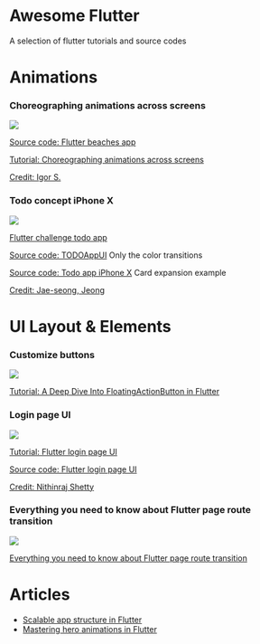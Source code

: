 # Awesome Flutter
A selection of flutter tutorials and source codes

# Animations

### Choreographing animations across screens

![](https://user-images.githubusercontent.com/33988299/66266397-df0abb80-e824-11e9-877c-1358fb3d7e70.gif)

[Source code: Flutter beaches app](https://github.com/lvlzeros/flutter_beaches_app)

[Tutorial: Choreographing animations across screens](https://uxdesign.cc/level-up-flutter-page-transition-choreographing-animations-across-screens-efb5ea105fca)

[Credit: Igor S.](https://dribbble.com/shots/5690700-Beaches-App-animation)

### Todo concept iPhone X

![](https://user-images.githubusercontent.com/33988299/66266481-ed0d0c00-e825-11e9-9f28-3236295dbc97.gif)

[Flutter challenge todo app](https://medium.com/@dev.n/flutter-challenge-todo-app-concept-bd36107aa291)

[Source code: TODOAppUI](https://github.com/deven98/TODOAppUI) Only the color transitions

[Source code: Todo app iPhone X](https://github.com/littlemarc2011/FlutterTodo) Card expansion example

[Credit: Jae-seong, Jeong](https://dribbble.com/shots/3812962-iPhone-X-Todo-Concept) 

# UI Layout & Elements

### Customize buttons

![](https://user-images.githubusercontent.com/33988299/66268703-3e29f980-e840-11e9-99b8-f7dbf5954795.png)

[Tutorial: A Deep Dive Into FloatingActionButton in Flutter](https://proandroiddev.com/a-deep-dive-into-floatingactionbutton-in-flutter-bf95bee11627)

### Login page UI

![](https://user-images.githubusercontent.com/33988299/66268154-b5f52580-e83a-11e9-8381-090462e0ba02.png)

[Tutorial: Flutter login page UI](https://www.youtube.com/watch?v=1Pw_E7T9TXI)

[Source code: Flutter login page UI](https://github.com/devefy/Flutter-Login-Page-UI)

[Credit: Nithinraj Shetty](https://www.uplabs.com/posts/login-99a29cbb-2952-4550-a977-5081bada091d)

### Everything you need to know about Flutter page route transition

![](https://user-images.githubusercontent.com/33988299/66266673-6dcd0780-e828-11e9-8640-1e3feb318033.png)

[Everything you need to know about Flutter page route transition](https://medium.com/flutter-community/everything-you-need-to-know-about-flutter-page-route-transition-9ef5c1b32823)

# Articles

- [Scalable app structure in Flutter](https://hackernoon.com/scalable-app-structure-in-flutter-dad61a4bc389)
- [Mastering hero animations in Flutter](https://medium.com/flutter-community/mastering-hero-animations-in-flutter-bc07e1bea327)
